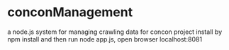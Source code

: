 # conconManagement
a node.js system for managing crawling data for concon project
install by npm install and then run node app.js, open browser localhost:8081
